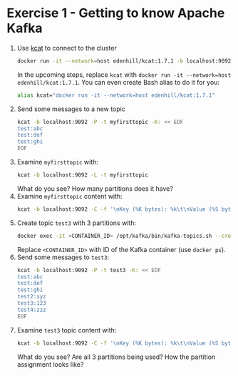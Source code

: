 # Exercise 1 - Getting to know Apache Kafka

1. Use [kcat](https://github.com/edenhill/kcat) to connect to the cluster
    ```bash
    docker run -it --network=host edenhill/kcat:1.7.1 -b localhost:9092 -L
    ```
    In the upcoming steps, replace `kcat` with `docker run -it --network=host edenhill/kcat:1.7.1`. You can even create
    Bash alias to do it for you:
    ```bash
    alias kcat="docker run -it --network=host edenhill/kcat:1.7.1"
    ```
4. Send some messages to a new topic
    ```bash
    kcat -b localhost:9092 -P -t myfirsttopic -K: << EOF
    test:abc
    test:def
    test:ghi
    EOF
    ```
5. Examine `myfirsttopic` with:
    ```bash
    kcat -b localhost:9092 -L -t myfirsttopic
    ```
    What do you see? How many partitions does it have?
6. Examine `myfirsttopic` content with:
    ```bash
    kcat -b localhost:9092 -C -f '\nKey (%K bytes): %k\t\nValue (%S bytes): %s\n\Partition: %p\tOffset: %o\n--\n' -t myfirsttopic
    ```
7. Create topic `test3` with 3 partitions with:
    ```bash
    docker exec -it <CONTAINER_ID> /opt/kafka/bin/kafka-topics.sh --create --zookeeper zookeeper:2181 --partitions 3 --replication-factor 1 --topic test3
    ```
    Replace `<CONTAINER_ID>` with ID of the Kafka container (use `docker ps`).
8. Send some messages to `test3`:
    ```bash
    kcat -b localhost:9092 -P -t test3 -K: << EOF
    test:abc
    test:def
    test:ghi
    test2:xyz
    test3:123
    test4:zzz
    EOF
    ```
9. Examine `test3` topic content with:
    ```bash
    kcat -b localhost:9092 -C -f '\nKey (%K bytes): %k\t\nValue (%S bytes): %s\n\Partition: %p\tOffset: %o\n--\n' -t test3
    ```
    What do you see? Are all 3 partitions being used? How the partition assignment looks like?
